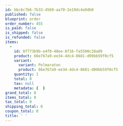 ```yaml
---
id: bbc6c7b6-7b33-4569-aa70-2e19dc4a9db0
published: false
blueprint: order
order_number: 455
is_paid: false
is_shipped: false
is_refunded: false
items:
  -
    id: 8f773b9b-e4f0-48ee-8f16-fa5500c28a89
    product: 66e767a9-ee34-4dc4-8681-d09bb59f0cf5
    variant:
      variant: Polmaraton
      product: 66e767a9-ee34-4dc4-8681-d09bb59f0cf5
    quantity: 1
    total: 0
    tax: null
    metadata: {  }
grand_total: 0
items_total: 0
tax_total: 0
shipping_total: 0
coupon_total: 0
title: ' '
---
```

